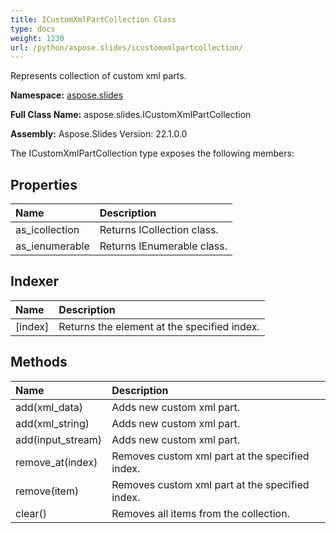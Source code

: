 ```yaml
---
title: ICustomXmlPartCollection Class
type: docs
weight: 1230
url: /python/aspose.slides/icustomxmlpartcollection/
---
```


Represents collection of custom xml parts.

**Namespace:** [aspose.slides](/python/aspose.slides/)

**Full Class Name:** aspose.slides.ICustomXmlPartCollection

**Assembly:**  Aspose.Slides Version: 22.1.0.0

The ICustomXmlPartCollection type exposes the following members:
## **Properties**
|**Name**|**Description**|
| :- | :- |
|as_icollection|Returns ICollection class.|
|as_ienumerable|Returns IEnumerable class.|
## **Indexer**
|**Name**|**Description**|
| :- | :- |
|[index]|Returns the element at the specified index.|
## **Methods**
|**Name**|**Description**|
| :- | :- |
|add(xml_data)|Adds new custom xml part.|
|add(xml_string)|Adds new custom xml part.|
|add(input_stream)|Adds new custom xml part.|
|remove_at(index)|Removes custom xml part at the specified index.|
|remove(item)|Removes custom xml part at the specified index.|
|clear()|Removes all items from the collection.|
